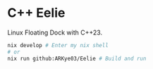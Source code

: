 # C++ Eelie

Linux Floating Dock with C++23.

```sh
nix develop # Enter my nix shell
# or
nix run github:ARKye03/Eelie # Build and run
```
